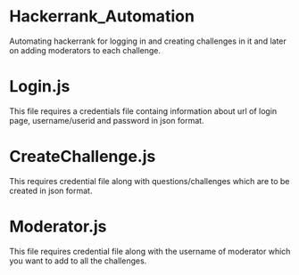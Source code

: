# Hackerrank_Automation
Automating hackerrank  for logging in and creating challenges in it and later on adding moderators to each challenge.

# Login.js
This file requires a credentials file containg information about url of login page, username/userid and password in json format.

# CreateChallenge.js
This requires credential file along with questions/challenges which are to be created in json format.

# Moderator.js
This file requires credential file along with the username of moderator which you want to add to all the challenges.
